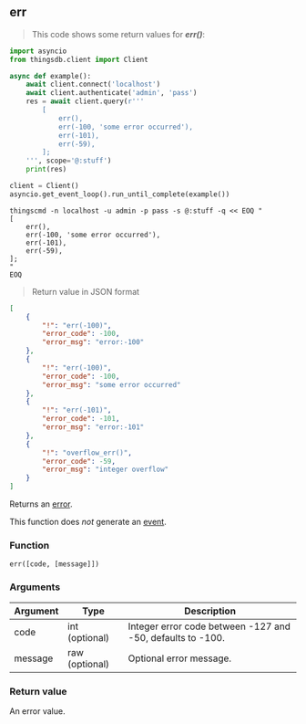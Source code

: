 ## err

> This code shows some return values for ***err()***:

```python
import asyncio
from thingsdb.client import Client

async def example():
    await client.connect('localhost')
    await client.authenticate('admin', 'pass')
    res = await client.query(r'''
        [
            err(),
            err(-100, 'some error occurred'),
            err(-101),
            err(-59),
        ];
    ''', scope='@:stuff')
    print(res)

client = Client()
asyncio.get_event_loop().run_until_complete(example())
```

```shell
thingscmd -n localhost -u admin -p pass -s @:stuff -q << EOQ "
[
    err(),
    err(-100, 'some error occurred'),
    err(-101),
    err(-59),
];
"
EOQ
```

> Return value in JSON format

```json
[
    {
        "!": "err(-100)",
        "error_code": -100,
        "error_msg": "error:-100"
    },
    {
        "!": "err(-100)",
        "error_code": -100,
        "error_msg": "some error occurred"
    },
    {
        "!": "err(-101)",
        "error_code": -101,
        "error_msg": "error:-101"
    },
    {
        "!": "overflow_err()",
        "error_code": -59,
        "error_msg": "integer overflow"
    }
]
```

Returns an [error](#error-type).

This function does *not* generate an [event](#events).

### Function
`err([code, [message]])`

### Arguments
Argument | Type | Description
-------- | ---- | -----------
code | int (optional) | Integer error code between -127 and -50, defaults to -100.
message | raw (optional) | Optional error message.


### Return value
An error value.
